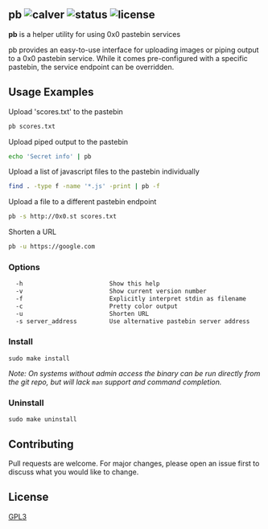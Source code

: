 pb ![calver](https://img.shields.io/badge/calver-2020.01.20-22bfda.svg?style=flat-square) ![status](https://img.shields.io/badge/status-working-green.svg?style=flat-square) ![license](https://img.shields.io/badge/license-GPL3-blue.svg?style=flat-square)
------

**pb** is a helper utility for using 0x0 pastebin services

pb  provides  an  easy-to-use  interface  for  uploading images or piping output to a 0x0
pastebin service. While it comes pre-configured with a  specific  pastebin,  the  service
endpoint can be overridden.

## Usage Examples

Upload 'scores.txt' to the pastebin

```bash
pb scores.txt
```

Upload piped output to the pastebin

```bash
echo 'Secret info' | pb
```

Upload a list of javascript files to the pastebin individually

```bash
find . -type f -name '*.js' -print | pb -f
```

Upload a file to a different pastebin endpoint

```bash
pb -s http://0x0.st scores.txt
```

Shorten a URL

```bash
pb -u https://google.com
```

### Options

```bash
  -h                        Show this help
  -v                        Show current version number
  -f                        Explicitly interpret stdin as filename
  -c                        Pretty color output
  -u                        Shorten URL
  -s server_address         Use alternative pastebin server address
```

### Install

`sudo make install`

_Note: On systems without admin access the binary can be run directly from the
git repo, but will lack `man` support and command completion._

### Uninstall

`sudo make uninstall`

## Contributing

Pull requests are welcome. For major changes, please open an issue first to
discuss what you would like to change.

## License
[GPL3](LICENSE)
